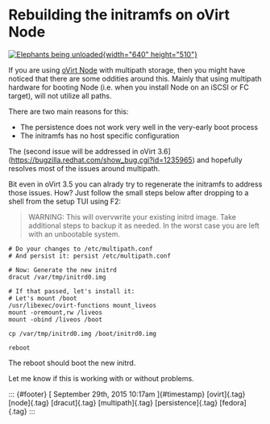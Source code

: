 Rebuilding the initramfs on oVirt Node
======================================

[![Elephants being
unloaded](https://farm8.staticflickr.com/7126/6997630239_5b3b693c89_z.jpg){width="640"
height="510"}](https://www.flickr.com/photos/boston_public_library/6997630239/in/photostream/ "Elephants being unloaded")

If you are using [oVirt Node](http://www.ovirt.org/Node) with multipath
storage, then you might have noticed that there are some oddities around
this. Mainly that using multipath hardware for booting Node (i.e. when
you install Node on an iSCSI or FC target), will not utilize all paths.

There are two main reasons for this:

-   The persistence does not work very well in the very-early boot
    process
-   The initramfs has no host specific configuration

The (second issue will be addressed in oVirt
3.6\](<https://bugzilla.redhat.com/show_bug.cgi?id=1235965>) and
hopefully resolves most of the issues around multipath.

Bit even in oVirt 3.5 you can alrady try to regenerate the initramfs to
address those issues. How? Just follow the small steps below after
dropping to a shell from the setup TUI using F2:

> WARNING: This will overvwrite your existing initrd image. Take
> additional steps to backup it as needed. In the worst case you are
> left with an unbootable system.

    # Do your changes to /etc/multipath.conf
    # And persist it: persist /etc/multipath.conf

    # Now: Generate the new initrd
    dracut /var/tmp/initrd0.img

    # If that passed, let's install it:
    # Let's mount /boot
    /usr/libexec/ovirt-functions mount_liveos
    mount -oremount,rw /liveos
    mount -obind /liveos /boot

    cp /var/tmp/initrd0.img /boot/initrd0.img

    reboot

The reboot should boot the new initrd.

Let me know if this is working with or without problems.

::: {#footer}
[ September 29th, 2015 10:17am ]{#timestamp} [ovirt]{.tag} [node]{.tag}
[dracut]{.tag} [multipath]{.tag} [persistence]{.tag} [fedora]{.tag}
:::
